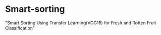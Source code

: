 # Smart-sorting
"Smart Sorting Using Transfer Learning(VGG16) for Fresh and Rotten Fruit Classification"
